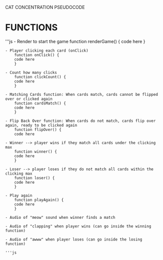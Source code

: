 CAT CONCENTRATION PSEUDOCODE

# FUNCTIONS

'''js
    - Render to start the game
        function renderGame() {
        code here 
        }
    
    - Player clicking each card (onClick)
        function onClick() {
        code here
        }
        
    - Count how many clicks
        function clickCount() {
        code here
        }
    
    - Matching Cards function: When cards match, cards cannot be flipped over or clicked again
        function cardsMatch() {
        code here
        }
    
    - Flip Back Over function: When cards do not match, cards flip over again, ready to be clicked again
        function flipOver() {
        code here
    
    - Winner --> player wins if they match all cards under the clicking max
        function winner() {
        code here
        }
   
    - Loser --> player loses if they do not match all cards within the clicking max
        function loser() {
        code here
        }
        
    - Play again
        function playAgain() {
        code here
        }
    
    - Audio of "meow" sound when winner finds a match
    
    - Audio of "clapping" when player wins (can go inside the winning function)
    
    - Audio of "awww" when player loses (can go inside the losing function)
    
    '''js
    
